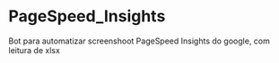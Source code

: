 # PageSpeed_Insights
Bot para automatizar screenshoot PageSpeed Insights do google, com leitura de xlsx
